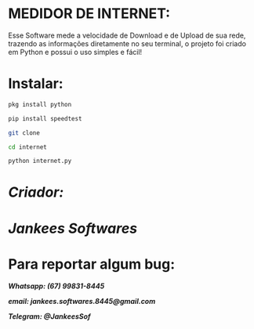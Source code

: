 # MEDIDOR DE INTERNET:
Esse Software mede a velocidade de Download e de Upload de sua rede, trazendo as informações diretamente no seu terminal, o projeto foi criado em Python e possui o uso simples e fácil!

# Instalar:
```bash
pkg install python

pip install speedtest

git clone

cd internet

python internet.py

```

# ___Criador:___

# ___Jankees Softwares___

# Para reportar algum bug:

___Whatsapp: (67) 99831-8445___

___email: jankees.softwares.8445@gmail.com___

___Telegram: @JankeesSof___

